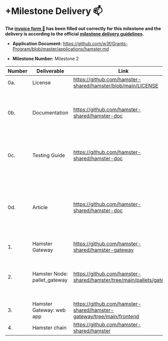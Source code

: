 # +Milestone Delivery 📫

**The [invoice form 📝](https://docs.google.com/forms/d/e/1FAIpQLSdSqj2vYjvpiIytkjcc40Pwl0Eg76WGUAq5L9e8eFuuOegmLw/viewform) has been filled out correctly for this milestone and the delivery is according to the official [milestone delivery guidelines](https://github.com/w3f/General-Grants-Program/blob/master/grants/milestone-deliverables-guidelines.md).**

- **Application Document:** https://github.com/w3f/Grants-Program/blob/master/applications/hamster.md

- **Milestone Number:** Milestone 2


| Number | Deliverable                     | Link                                                                   | Notes                                                  |
| ------ | ------------------------------- | ---------------------------------------------------------------------- | ------------------------------------------------------ |
| 0a.    | License                         | https://github.com/hamster-shared/hamster/blob/main/LICENSE            | Apache 2.0                                             |
| 0b.    | Documentation                   | https://github.com/hamster-shared/hamster-doc                          | Hamster Gateway Tutorials.md file includes installation and usage tutorials            |
| 0c.    | Testing Guide                   | https://github.com/hamster-shared/hamster-doc                          | Tests can be found in the individual project tutorials |
| 0d.    | Article                         | https://github.com/hamster-shared/hamster-doc                          | The tutorial in the Hamster Grant work.md file explains the work done as part of the grant.                                                       |
| 1.     | Hamster Gateway                 | https://github.com/hamster-shared/hamster-gateway                      |                                                        |
| 2.     | Hamster Node: pallet_gateway    | https://github.com/hamster-shared/hamster/tree/main/pallets/gateway    | Create a Substrate module that will have Register gateway function.                                                       |
| 3.     | Hamster Gateway: web app        | https://github.com/hamster-shared/hamster-gateway/tree/main/frontend   |                                                        |
| 4.     | Hamster chain                   | https://github.com/hamster-shared/hamster                              |                                                        |

